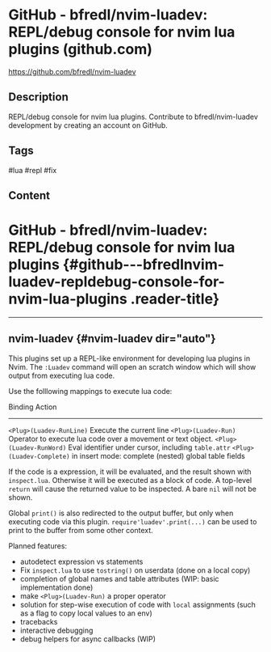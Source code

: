 # GitHub - bfredl/nvim-luadev: REPL/debug console for nvim lua plugins (github.com)

<https://github.com/bfredl/nvim-luadev>

## Description

REPL/debug console for nvim lua plugins. Contribute to bfredl/nvim-luadev development by creating an account on GitHub.

## Tags

#lua #repl #fix

## Content

GitHub - bfredl/nvim-luadev: REPL/debug console for nvim lua plugins {#github---bfredlnvim-luadev-repldebug-console-for-nvim-lua-plugins .reader-title}
====================================================================

------------------------------------------------------------------------

nvim-luadev {#nvim-luadev dir="auto"}
-----------

This plugins set up a REPL-like environment for developing lua plugins in Nvim.
The `:Luadev` command will open an scratch window which will show output from executing lua code.

Use the folllowing mappings to execute lua code:

  Binding                     Action
  --------------------------- --------------------------------------------------------------
  `<Plug>(Luadev-RunLine)`    Execute the current line
  `<Plug>(Luadev-Run)`        Operator to execute lua code over a movement or text object.
  `<Plug>(Luadev-RunWord)`    Eval identifier under cursor, including `table.attr`
  `<Plug>(Luadev-Complete)`   in insert mode: complete (nested) global table fields

If the code is a expression, it will be evaluated, and the result shown with
`inspect.lua`. Otherwise it will be executed as a block of code. A top-level
`return` will cause the returned value to be inspected. A bare `nil` will not
be shown.

Global `print()` is also redirected to the output buffer, but only when executing
code via this plugin. `require'luadev'.print(...)` can be used to print to the
buffer from some other context.

Planned features:

-   autodetect expression vs statements
-   Fix `inspect.lua` to use `tostring()` on userdata (done on a local copy)
-   completion of global names and table attributes (WIP: basic implementation done)
-   make `<Plug>(Luadev-Run)` a proper operator
-   solution for step-wise execution of code with `local` assignments (such
    as a flag to copy local values to an env)
-   tracebacks
-   interactive debugging
-   debug helpers for async callbacks (WIP)
